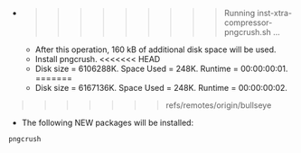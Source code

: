 * >>>>>>>>> Running inst-xtra-compressor-pngcrush.sh ...
  * After this operation, 160 kB of additional disk space will be used.
  * Install pngcrush.
<<<<<<< HEAD
  * Disk size = 6106288K. Space Used = 248K. Runtime = 00:00:00:01.
=======
  * Disk size = 6167136K. Space Used = 248K. Runtime = 00:00:00:02.
>>>>>>> refs/remotes/origin/bullseye
  * The following NEW packages will be installed:
  ```bash
pngcrush
  ```
